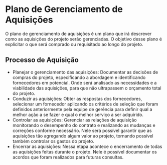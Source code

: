 # Plano de Gerenciamento de Aquisições

O plano de gerenciamento de aquisições é um plano que irá descrever como as aquisições do projeto serão gerenciadas. O objetivo desse plano é explicitar o que será comprado ou requisitado ao longo do projeto.

## Processo de Aquisição

* Planejar o gerenciamento das aquisições: Documentar as decisões de compras do projeto, especificando a abordagem e identificando fornecedores em potencial. Onde será analisado as necessidades e a viabilidade das aquisições, para que não ultrapassem o orçamento total do projeto.
* Conduzir as aquisições: Obter as respostas dos fornecedores, selecionar um fornecedor aplicando os critérios de seleção que foram definidos anteriormente pela equipe de gerência para definir qual a melhor ação a se fazer e qual o melhor serviço a ser adquirido.
* Controlar as aquisições: Gerenciar as relações de aquisição monitorando o desempenho do contrato e realizando as mudanças e correções conforme necessário. Nele será possível garantir que as aquisições tão agregando algum valor ao projeto, tornando possível também controlar os gastos do projeto.
* Encerrar as aquisições: Nessa etapa acontece o encerramento de todas as aquisições feitas durante o projeto. Nele é possível documentar os acordos que foram realizados para futuras consultas.




